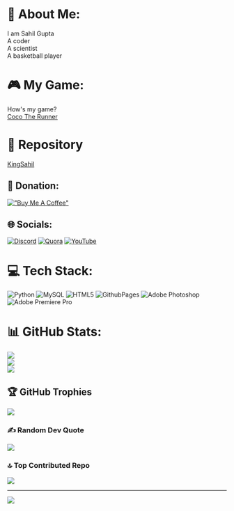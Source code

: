 # 💫 About Me:
I am Sahil Gupta <br>A coder<br>A scientist<br>A basketball player

# 🎮 My Game:
How's my game?<br>[Coco The Runner](https://prosahil.itch.io/coco-the-runner)

# 🫙 Repository
[KingSahil](https://github.com/username/repository)


## 💸 Donation:
[!["Buy Me A Coffee"](https://www.buymeacoffee.com/assets/img/custom_images/orange_img.png)](https://ko-fi.com/kingsahil)


## 🌐 Socials:
[![Discord](https://img.shields.io/badge/Discord-%237289DA.svg?logo=discord&logoColor=white)](https://discord.gg/https://discord.gg/remjCCKW) [![Quora](https://img.shields.io/badge/Quora-%23B92B27.svg?logo=Quora&logoColor=white)](https://quora.com/profile/https://www.quora.com/profile/Sahil-2179?ch=17&oid=737396957&share=7ca41025&srid=GwoKf&target_type=user) [![YouTube](https://img.shields.io/badge/YouTube-%23FF0000.svg?logo=YouTube&logoColor=white)](https://www.youtube.com/@GodSahil)

# 💻 Tech Stack:
![Python](https://img.shields.io/badge/python-3670A0?style=for-the-badge&logo=python&logoColor=ffdd54) ![MySQL](https://img.shields.io/badge/mysql-%2300000f.svg?style=for-the-badge&logo=mysql&logoColor=white) ![HTML5](https://img.shields.io/badge/html5-%23E34F26.svg?style=for-the-badge&logo=html5&logoColor=white) ![GithubPages](https://img.shields.io/badge/github%20pages-121013?style=for-the-badge&logo=github&logoColor=white) ![Adobe Photoshop](https://img.shields.io/badge/adobe%20photoshop-%2331A8FF.svg?style=for-the-badge&logo=adobe%20photoshop&logoColor=white) ![Adobe Premiere Pro](https://img.shields.io/badge/Adobe%20Premiere%20Pro-9999FF.svg?style=for-the-badge&logo=Adobe%20Premiere%20Pro&logoColor=white)
# 📊 GitHub Stats:
![](https://github-readme-stats.vercel.app/api?username=KingSahil&theme=dark&hide_border=false&include_all_commits=true&count_private=true)<br/>
![](https://github-readme-streak-stats.herokuapp.com/?user=KingSahil&theme=dark&hide_border=false)<br/>
![](https://github-readme-stats.vercel.app/api/top-langs/?username=KingSahil&theme=dark&hide_border=false&include_all_commits=true&count_private=true&layout=compact)

## 🏆 GitHub Trophies
![](https://github-profile-trophy.vercel.app/?username=KingSahil&theme=radical&no-frame=false&no-bg=false&margin-w=4)

### ✍️ Random Dev Quote
![](https://quotes-github-readme.vercel.app/api?type=vetical&theme=radical)

### 🔝 Top Contributed Repo
![](https://github-contributor-stats.vercel.app/api?username=KingSahil&limit=5&theme=dark&combine_all_yearly_contributions=true)

---
[![](https://visitcount.itsvg.in/api?id=KingSahil&icon=0&color=0)](https://visitcount.itsvg.in)

<!-- Proudly created with GPRM ( https://gprm.itsvg.in ) -->
